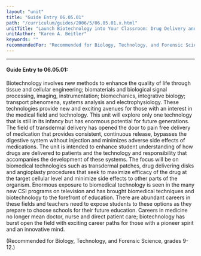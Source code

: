 ```yaml
---
layout: "unit"
title: "Guide Entry 06.05.01"
path: "/curriculum/guides/2006/5/06.05.01.x.html"
unitTitle: "Launch Biotechnology into Your Classroom: Drug Delivery and Diffusion"
unitAuthor: "Karen A. Beitler"
keywords: ""
recommendedFor: "Recommended for Biology, Technology, and Forensic Science, grades 9-12."
---
```

<body>
<hr/>
 <h4>
  Guide Entry to 06.05.01:
 </h4>
 <p>
  Biotechnology involves new methods to enhance the quality of life through tissue and cellular engineering; biomaterials and biological signal processing, imaging, instrumentation; biomechanics, integrative biology; transport phenomena, systems analysis and electrophysiology. These technologies provide new and exciting avenues for those with an interest in the medical field and technology. This unit will explore only one technology that is still in its infancy but has enormous potential for future generations. The field of transdermal delivery has opened the door to pain free delivery of medication that provides consistent, continuous release, bypasses the digestive system without injection and minimizes adverse side effects of medications. The unit is intended to enhance student understanding of how drugs are delivered to patients and the technology and responsibility that accompanies the development of these systems. The focus will be on biomedical technologies such as transdermal patches, drug delivering disks and angioplasty procedures that seek to maximize efficacy of the drug at the target cellular level and minimize side effects to other parts of the organism. Enormous exposure to biomedical technology is seen in the many new CSI programs on television and has brought biomedical techniques and biotechnology to the forefront of education. There are abundant careers in these fields and teachers need to expose students to these options as they prepare to choose schools for their future education. Careers in medicine no longer mean doctor, nurse and direct patient care; biotechnology has burst open the field with exciting career paths for those with a pioneer spirit and an innovative mind.
 </p>
<p>
  (Recommended for Biology, Technology, and Forensic Science, grades 9-12.)
 </p>

</body>